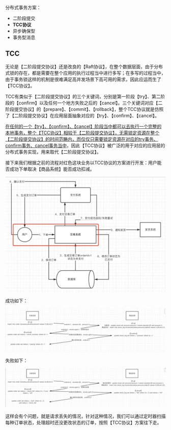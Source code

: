 分布式事务方案：

- 二阶段提交
- **TCC协议**
- 异步确保型
- 事务型消息



## TCC

无论是【二阶段提交协议】还是改良的【Raft协议】，在整个数据层面，由于分布式锁的存在，都是需要在整个应用的执行过程当中进行多写；在多写的过程当中，由于事务锁这样的机制是很难满足高并发场景下高可用的需求，因此应运而生了【TCC协议】。

TCC有类似于【二阶段提交协议】的三个关键词，分别是第一阶段【try】、第二阶段的【confirm】以及任何一个地方失败之后的【cancel】。三个关键词对应【二阶段提交协议】的【prepare】、【commit】、【rollback】，整个TCC协议就是仿照了【二阶段提交协议】在应用层面抽象对应的【try】、【confirm】、【cancel】。

<u>在任何的一个【try】、【confirm】、【cancel】阶段当中都可以去执行一个完整的本地事务，整个【TCC协议】相较于【二阶段提交协议】，无需锁定资源在整个【二阶段提交协议】的时间范畴内，而仅仅只需要锁定资源在对应的try事务、confirm事务、cancel事务当中</u>，因此【TCC协议】被广泛的用于对应的应用层的分布式事务实现，用来取代【二阶段提交协议】。



接下来我们根据之前的流程对红色这块业务以TCC协议的方案进行开发：用户能否成功下单取决【商品系统】能否成功扣减。

![image-20220406210722110](../images/image-20220406210722110.png)



成功如下：

![image-20220406220750305](../images/image-20220406220750305.png)



失败如下：

![image-20220406221647102](../images/image-20220406221647102.png)



这样会有个问题，就是请求丢失的情况，针对这种情况，我们可以通过定时器扫描每种订单状态，处理超时还没更改状态的订单，按照【TCC协议】方案往下走。
